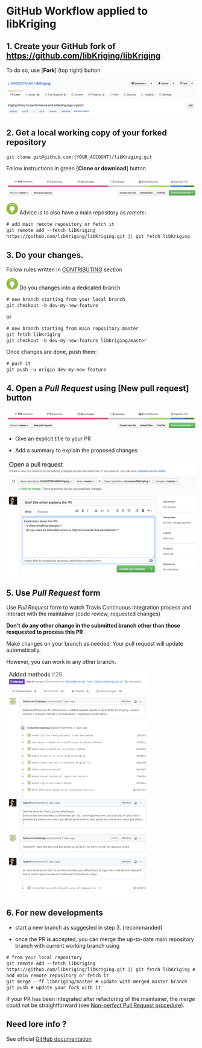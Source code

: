 
# GitHub Workflow applied to libKriging 

## 1. Create your GitHub fork of https://github.com/libKriging/libKriging
   
   To do so, use [**Fork**] (top right) button 

   ![](images/GitHub-screenshot-main.png)

## 2. Get a local working copy of your forked repository

   ```
   git clone git@github.com:{YOUR_ACCOUNT}/libKriging.git 
   ```

   Follow instructions in green [**Clone or download**] button

   ![](images/GitHub-screenshot-work.png)
   
   ![](images/tip.png) Advice is to also have a main repository as *remote*:
   
   ```
   # add main remote repository or fetch it
   git remote add --fetch libKriging https://github.com/libKriging/libKriging.git || git fetch libKriging
   ```
   
## 3. Do your changes.

   Follow rules written in [CONTRIBUTING](../CONTRIBUTING.md) section

   ![](images/tip.png) Do you changes into a dedicated branch
   
   ```
   # new branch starting from your local branch
   git checkout -b dev-my-new-feature
   ```
   or
   ```
   # new branch starting from main repository master
   git fetch libKriging
   git checkout -b dev-my-new-feature libKriging/master
   ```

   Once changes are done, push them:
   
   ```
   # push it
   git push -u origin dev-my-new-feature
   ```
   
## 4. Open a *Pull Request* using **[New pull request]** button

   ![](images/GitHub-screenshot-work.png)

   * Give an explicit title to your PR

   * Add a summary to explain the proposed changes

   ![](images/GitHub-screenshot-PR-submit.png)

## 5. Use *Pull Request* form
 
   Use *Pull Request* form to watch Travis Continuous Integration process and interact with the maintainer (code review, requested changes) 

   **Don't do any other change in the submitted branch other than those resquested to process this PR**
   
   Make changes on your branch as needed. Your pull request will update automatically.
   
   However, you can work in any other branch.
   
   ![](images/GitHub-screenshot-PR-form.png)

## 6. For new developments

* start a new branch as suggested in step 3. (recommanded)
   
* once the PR is accepted, you can merge the up-to-date main repository branch with current working branch using

```
# from your local repository
git remote add --fetch libKriging https://github.com/libKriging/libKriging.git || git fetch libKriging # add main remote repository or fetch it
git merge --ff libKriging/master # update with merged master branch
git push # update your fork with it
```

  If your PR has been integrated after refactoring of the maintainer, the *merge* could not be straightforward (see [Non-perfect Pull Request procedure](../CONTRIBUTING.md#non-perfect-pull-request-procedure)). 

## Need lore info ?

See official [GitHub documentation](https://help.github.com/en/github/collaborating-with-issues-and-pull-requests/github-flow)
